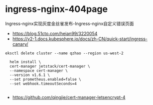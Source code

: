 # ingress-nginx-404page
Ingress-nginx实现灰度金丝雀发布-Ingress-nginx自定义错误页面

* https://blog.51cto.com/heian99/3220054
* https://v2-1.docs.kubesphere.io/docs/zh-CN/quick-start/ingress-canary/


```
eksctl delete cluster --name qzhao --region us-west-2

  helm install \
  cert-manager jetstack/cert-manager \
  --namespace cert-manager \
  --version v1.6.1 \
  --set prometheus.enabled=false \
  --set webhook.timeoutSeconds=4 
  
```

* https://github.com/qingjie/cert-manager-letsencrypt-4
